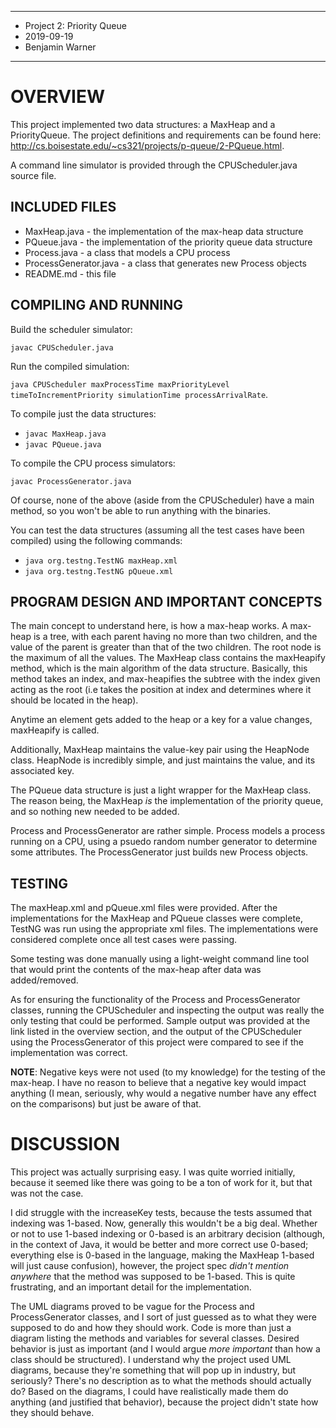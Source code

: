 ***************************
* Project 2: Priority Queue
* 2019-09-19
* Benjamin Warner
***************************

# OVERVIEW

This project implemented two data structures: a MaxHeap and a PriorityQueue. 
The project definitions and requirements can be found here: http://cs.boisestate.edu/~cs321/projects/p-queue/2-PQueue.html.

A command line simulator is provided through the CPUScheduler.java source file.

## INCLUDED FILES

- MaxHeap.java - the implementation of the max-heap data structure
- PQueue.java - the implementation of the priority queue data structure
- Process.java - a class that models a CPU process
- ProcessGenerator.java - a class that generates new Process objects
- README.md - this file

## COMPILING AND RUNNING

Build the scheduler simulator:

`javac CPUScheduler.java`

Run the compiled simulation:

`java CPUScheduler maxProcessTime maxPriorityLevel timeToIncrementPriority simulationTime processArrivalRate`. 

To compile just the data structures:

- `javac MaxHeap.java`
- `javac PQueue.java`

To compile the CPU process simulators:

`javac ProcessGenerator.java`

Of course, none of the above (aside from the CPUScheduler) have a main method, 
so you won't be able to run anything with the binaries.

You can test the data structures (assuming all the test cases have been compiled) using the following commands:

- `java org.testng.TestNG maxHeap.xml`
- `java org.testng.TestNG pQueue.xml`

## PROGRAM DESIGN AND IMPORTANT CONCEPTS

The main concept to understand here, is how a max-heap works. A max-heap is a tree, with each parent having no more
than two children, and the value of the parent is greater than that of the two children. The root node 
is the maximum of all the values. The MaxHeap class contains the maxHeapify method, which is the main algorithm of 
the data structure. Basically, this method takes an index, and max-heapifies the subtree with the index given 
acting as the root (i.e takes the position at index and determines where it should be located in the heap). 

Anytime an element gets added to the heap or a key for a value changes, maxHeapify is called.

Additionally, MaxHeap maintains the value-key pair using the HeapNode class. HeapNode is incredibly
simple, and just maintains the value, and its associated key.

The PQueue data structure is just a light wrapper for the MaxHeap class. The reason being, the MaxHeap *is* the
implementation of the priority queue, and so nothing new needed to be added.

Process and ProcessGenerator are rather simple. Process models a process running on a CPU, using a psuedo random number generator
to determine some attributes. The ProcessGenerator just builds new Process objects.

## TESTING

The maxHeap.xml and pQueue.xml files were provided. After the implementations for the MaxHeap
and PQueue classes were complete, TestNG was run using the appropriate xml files. The implementations
were considered complete once all test cases were passing.

Some testing was done manually using a light-weight command line tool that would print the contents
of the max-heap after data was added/removed.

As for ensuring the functionality of the Process and ProcessGenerator classes, running the CPUScheduler
and inspecting the output was really the only testing that could be performed. Sample output was provided
at the link listed in the overview section, and the output of the CPUScheduler using the ProcessGenerator 
of this project were compared to see if the implementation was correct.

**NOTE**: Negative keys were not used (to my knowledge) for the testing of the max-heap. I have no reason
to believe that a negative key would impact anything (I mean, seriously, why would a negative number 
have any effect on the comparisons) but just be aware of that.

# DISCUSSION

This project was actually surprising easy. I was quite worried initially, because it seemed like there
was going to be a ton of work for it, but that was not the case. 

I did struggle with the increaseKey tests, because the tests assumed that indexing was 1-based. Now, 
generally this wouldn't be a big deal. Whether or not to use 1-based indexing or 0-based is an 
arbitrary decision (although, in the context of Java, it would be better and more correct use 0-based; 
everything else is 0-based in the language, making the MaxHeap 1-based will just cause confusion), 
however, the project spec *didn't mention anywhere* that the method was supposed to be 1-based. 
This is quite frustrating, and an important detail for the implementation.

The UML diagrams proved to be vague for the Process and ProcessGenerator classes, and I sort of
just guessed as to what they were supposed to do and how they should work. Code is more than just
a diagram listing the methods and variables for several classes. Desired behavior is just as important
(and I would argue *more important* than how a class should be structured). I understand why the project
used UML diagrams, because they're something that will pop up in industry, but seriously? There's no description
as to what the methods should actually do? Based on the diagrams, I could have realistically made them do anything
(and justified that behavior), because the project didn't state how they should behave.
